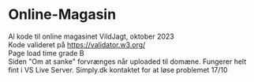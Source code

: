 # Online-Magasin
Al kode til online magasinet VildJagt, oktober 2023 <br>
Kode valideret på https://validator.w3.org/ <br>
Page load time grade B <br>
Siden "Om at sanke" forvrænges når uploaded til domæne. Fungerer helt fint i VS Live Server. Simply.dk kontaktet for at løse problemet 17/10 <br>

